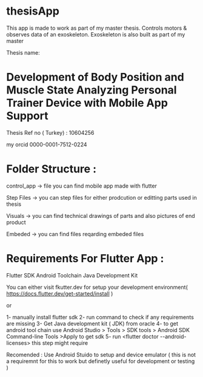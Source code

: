 # thesisApp

This app is made to work as part of my master thesis.
Controls motors & observes data of an exoskeleton.
Exoskeleton is also built as part of my master

Thesis name:
#  Development of Body Position and Muscle State Analyzing Personal Trainer Device with Mobile App Support

Thesis Ref no ( Turkey) : 10604256

my orcid 0000-0001-7512-0224

# Folder Structure : 

control_app -> file you can find mobile app made with flutter  

Step Files ->  you can step files for either prodcution or editting  parts used in thesis   

Visuals -> you can find technical drawings of parts and also pictures of end product  
 
Embeded -> you can find files reqarding embeded files   


# Requirements  For  Flutter App : 

Flutter SDK
Android Toolchain
Java Development Kit 


You can either visit fkutter.dev for setup your development environment( https://docs.flutter.dev/get-started/install )

or 

1- manually install flutter sdk 
2- run command <flutter doctor>  to check if any requirements are missing 
3- Get Java development kit ( JDK) from oracle
4- to get android tool chain use  Android Studio > Tools > SDK tools > Android SDK Command-line Tools >Apply to get sdk 
5- run <flutter doctor --android-licenses>  this step might require 

Recomended : Use Android Stuido to setup and device emulator (  this is not a requiremnt for this to work but definetly useful for development or testing )
